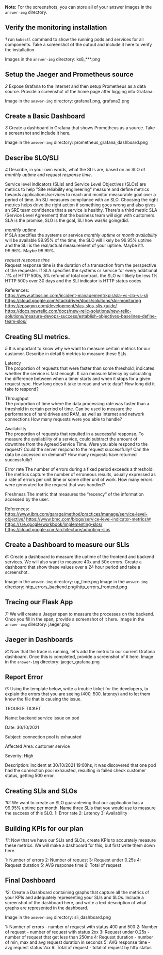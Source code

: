 **Note:** For the screenshots, you can store all of your answer images in the `answer-img` directory.

## Verify the monitoring installation

*1* run `kubectl` command to show the running pods and services for all components. Take a screenshot of the output and
include it here to verify the installation

Images in the `answer-img` directory: ks8_***.png


## Setup the Jaeger and Prometheus source
*2* Expose Grafana to the internet and then setup Prometheus as a data source. Provide a screenshot of the home page after logging into Grafana.

Image in the `answer-img` directory: grafana1.png, grafana2.png


## Create a Basic Dashboard
*3* Create a dashboard in Grafana that shows Prometheus as a source. Take a screenshot and include it here.

Image in the `answer-img` directory: prometheus_grafana_dashboard.png


## Describe SLO/SLI
*4* Describe, in your own words, what the SLIs are, based on an SLO of *monthly uptime* and *request response time*.

Service level indicators (SLIs) and Service Level Objectives (SLOs) are metrics to help "Site reliability engineering" measure
and define metrics towards applications/services to reach and monitor measurable goal over a period of time. An SLI measures compliance with an SLO.
Choosing the right metrics helps drive the right action if something goes wrong and also gives an SRE team confidence that a service is healthy.
There's a third metric SLA (Service Level Agreement) that the business team will sign with customers.
SLA is the promise, SLO is the goal, SLI how was/is going/did.

*monthly uptime*  
If SLA specifies the systems or service *monthly uptime* or *month availability* will be available 99.95% of the time,
the SLO will likely be 99.95% uptime and the SLI is the real/actual measurement of your uptime. Maybe it’s 99.96%. Maybe 99.99%.

*request response time*  
Request response time is the duration of a transaction from the perspective of the requester.
If SLA specifies the systems or service for every additional .1% of HTTP 500s, 5% refund of total contract.
the SLO will likely be less 1% HTTP 500s over 30 days and the SLI indicator is HTTP status codes

References:  
https://www.atlassian.com/incident-management/kpis/sla-vs-slo-vs-sli  
https://cloud.google.com/stackdriver/docs/solutions/slo-monitoring  
https://epsagon.com/development/slas-slos-slis-guide/  
https://docs.newrelic.com/docs/new-relic-solutions/new-relic-solutions/measure-devops-success/establish-objectives-baselines-define-team-slos/

## Creating SLI metrics.
*5* It is important to know why we want to measure certain metrics for our customer. Describe in detail 5 metrics to measure these SLIs.

Latency  
The proportion of requests that were faster than some threshold, indicates whether the service is fast enough.
It can measure latency by calculating the difference between when a timer starts and when it stops for a given request type.
How long does it take to read and write data?  How long did it take to respond?

Throughput  
The proportion of time where the data processing rate was faster than a threshold in certain period of time.
Can be used to measure the performance of hard drives and RAM, as well as Internet and network connections
How many requests were you able to handle?

Availability  
The proportion of requests that resulted in a successful response. To measure the availability of a service, could subtract
the amount of downtime from the Agreed Service Time.
Were you able respond to the request? Could the server respond to the request successfully? Can the data be accessed on demand?
How many requests have returned successfully?

Error rate
The number of errors during a fixed period exceeds a threshold. The metrics capture the number of erroneous results, usually
expressed as a rate of errors per unit time or some other unit of work.
How many errors were generated for the request that was handled?

Freshness
The metric that measures the “recency” of the information accessed by the user.

References:  
https://www.ibm.com/garage/method/practices/manage/service-level-objective/
https://www.bmc.com/blogs/service-level-indicator-metrics/#
https://sre.google/workbook/implementing-slos/
https://cloud.google.com/architecture/adopting-slos

## Create a Dashboard to measure our SLIs
*6:* Create a dashboard to measure the uptime of the frontend and backend services. We will also want to measure 40x and 50x errors.
Create a dashboard that show these values over a 24 hour period and take a screenshot.

Image in the `answer-img` directory: up_time.png
Image in the `answer-img` directory: http_errors_backend.png/http_errors_frontend.png

## Tracing our Flask App
*7:*  We will create a Jaeger span to measure the processes on the backend. Once you fill in the span, provide a screenshot of it here.
Image in the `answer-img` directory: jaeger.png

## Jaeger in Dashboards
*8:* Now that the trace is running, let's add the metric to our current Grafana dashboard. Once this is completed, provide a screenshot of it here.
Image in the `answer-img` directory: jaeger_grafana.png

## Report Error
*9:* Using the template below, write a trouble ticket for the developers, to explain the errors that you are seeing (400, 500, latency) and
to let them know the file that is causing the issue.

TROUBLE TICKET

Name: backend service issue on pod

Date: 30/10/2021

Subject: connection pool is exhausted

Affected Area: customer service

Severity: High

Description:  Incident at 30/10/2021 19:00hs, it was discovered that one pod had the connection pool exhausted, 
resulting in failed check customer status, getting 500 error.


## Creating SLIs and SLOs
*10:* We want to create an SLO guaranteeing that our application has a 99.95% uptime per month. Name three SLIs that you would use to measure
the success of this SLO.
1: Error rate
2: Latency
3: Availability

## Building KPIs for our plan
*11*: Now that we have our SLIs and SLOs, create KPIs to accurately measure these metrics. We will make a dashboard for this, but first write
them down here.

1: Number of errors
2: Number of request
3: Request under 0.25s
4: Request duration
5: AVG response time
6: Total of request

## Final Dashboard
*12*: Create a Dashboard containing graphs that capture all the metrics of your KPIs and adequately representing your SLIs and SLOs. Include a
screenshot of the dashboard here, and write a text description of what graphs are represented in the dashboard.  

Image in the `answer-img` directory: sli_dashboard.png

1: Number of errors - number of request with status 400 and 500
2: Number of request - number of request with status 2xx
3: Request under 0.25s - number of request that get less than 250ms
4: Request duration - number of min, max and avg request duration in seconds
5: AVG response time - avg request status 2xx
6: Total of request - total of request by http status

